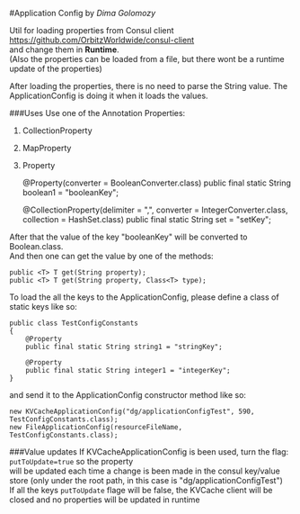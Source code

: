 #Application Config
by _Dima Golomozy_

Util for loading properties from Consul client 
https://github.com/OrbitzWorldwide/consul-client  
and change them in **Runtime**.  
(Also the properties can be loaded from a file, but there wont be a runtime update of the properties)

After loading the properties, there is no need to parse the String value.
The ApplicationConfig is doing it when it loads the values.

###Uses
Use one of the Annotation Properties:
1. CollectionProperty
2. MapProperty
3. Property  


    @Property(converter = BooleanConverter.class)
    public final static String boolean1 = "booleanKey";

    @CollectionProperty(delimiter = ",", converter = IntegerConverter.class, collection = HashSet.class)
    public final static String set = "setKey";
    
After that the value of the key "booleanKey" will be converted to Boolean.class.  
And then one can get the value by one of the methods:

    public <T> T get(String property);
    public <T> T get(String property, Class<T> type);
    
To load the all the keys to the ApplicationConfig, please define a class of static keys like so:

    public class TestConfigConstants
    {
        @Property
        public final static String string1 = "stringKey";
    
        @Property
        public final static String integer1 = "integerKey";
    }
and send it to the ApplicationConfig constructor method like so:

    new KVCacheApplicationConfig("dg/applicationConfigTest", 590, TestConfigConstants.class);
    new FileApplicationConfig(resourceFileName, TestConfigConstants.class);
    
    
###Value updates
If KVCacheApplicationConfig is been used, turn the flag: `putToUpdate=true` so the property  
will be updated each time a change is been made in the consul key/value store (only under the root path, in this case is "dg/applicationConfigTest")  
If all the keys `putToUpdate` flage will be false, the KVCache client will be closed and no properties will be updated in runtime 


